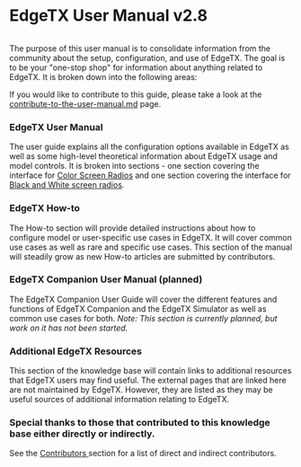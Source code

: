 # EdgeTX User Manual v2.8

<figure><img src=".gitbook/assets/cover1.jpg" alt=""><figcaption></figcaption></figure>

The purpose of this user manual is to consolidate information from the community about the setup, configuration, and use of EdgeTX. The goal is to be your "one-stop shop" for information about anything related to EdgeTX. It is broken down into the following areas:

If you would like to contribute to this guide, please take a look at the [contribute-to-the-user-manual.md](edgetx-how-to/contribute-to-the-user-manual.md "mention") page.

### EdgeTX User Manual

The user guide explains all the configuration options available in EdgeTX as well as some high-level theoretical information about EdgeTX usage and model controls. It is broken into sections - one section covering the interface for [Color Screen Radios](edgetx-user-manual/user-manual-for-color-screen-radios/) and one section covering the interface for [Black and White screen radios](b-and-w-radios/).

### EdgeTX How-to

The How-to section will provide detailed instructions about how to configure model or user-specific use cases in EdgeTX. It will cover common use cases as well as rare and specific use cases. This section of the manual will steadily grow as new How-to articles are submitted by contributors.

### **EdgeTX Companion User Manual (planned)**

The EdgeTX Companion User Guide will cover the different features and functions of EdgeTX Companion and the EdgeTX Simulator as well as common use cases for both. _Note: This section is currently planned, but work on it has not been started._

### Additional EdgeTX Resources

This section of the knowledge base will contain links to additional resources that EdgeTX users may find useful. The external pages that are linked here are not maintained by EdgeTX. However, they are listed as they may be useful sources of additional information relating to EdgeTX.

### Special thanks to those that contributed to this knowledge base either directly or indirectly.

See the [Contributors ](more/contributors.md)section for a list of direct and indirect contributors.
